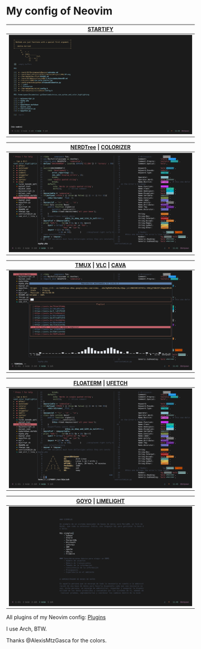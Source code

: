 # My config of Neovim

| [STARTIFY](https://github.com/mhinz/vim-startify.git) |
| -- |
| ![Startify](img/Startify.png) |

| [NERDTree](https://github.com/preservim/nerdtree.git) \| [COLORIZER](https://github.com/chrisbra/Colorizer.git) |
| -- |
| ![Colors](img/Colors.png)

| [TMUX](https://github.com/tmux/tmux) \|  [VLC](https://github.com/videolan/vlc.git) \| [CAVA](https://github.com/karlstav/cava.git)|
| -- |
| ![Multiterm](img/Multiterm.png) |

| [FLOATERM](https://github.com/voldikss/vim-floaterm) \| [UFETCH](https://gitlab.com/jschx/ufetch.git) |
| -- |
| ![Ufetch](img/Ufetch.png)

| [GOYO](https://github.com/junegunn/goyo.vim.git) \| [LIMELIGHT](https://github.com/junegunn/limelight.vim.git) |
| -- |
| ![Markdown](img/Markdown.png)

All plugins of my Neovim config: [Plugins](https://github.com/spawmc/Neovim-SFW/blob/main/env/plugins.vim)

I use Arch, BTW.


Thanks @AlexisMtzGasca for the colors.
